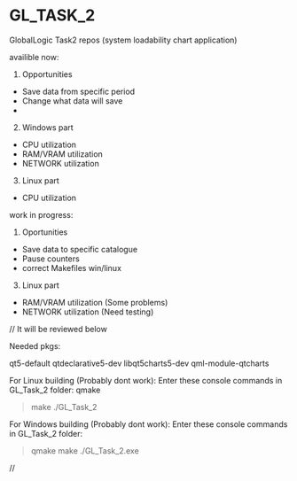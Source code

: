 # GL_TASK_2
GlobalLogic Task2 repos (system loadability chart application) 

availible now:
1) Opportunities
- Save data from specific period
- Change what data will save
- 
2) Windows part
- CPU utilization
- RAM/VRAM utilization
- NETWORK utilization 
3) Linux part
- CPU utilization

work in progress:
1) Oportunities
- Save data to specific catalogue
- Pause counters
- correct Makefiles win/linux
3) Linux part
- RAM/VRAM utilization (Some problems)
- NETWORK utilization (Need testing)

// It will be reviewed below

Needed pkgs:

qt5-default
qtdeclarative5-dev
libqt5charts5-dev
qml-module-qtcharts

For Linux building (Probably dont work):
Enter these console commands in GL_Task_2 folder:
qmake
>make
>./GL_Task_2

For Windows building (Probably dont work):
Enter these console commands in GL_Task_2 folder:
>qmake
>make
>./GL_Task_2.exe

//
